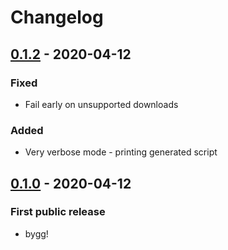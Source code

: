# Changelog

## [0.1.2] - 2020-04-12
### Fixed
- Fail early on unsupported downloads
### Added
- Very verbose mode - printing generated script

## [0.1.0] - 2020-04-12
### First public release
- bygg!

[0.1.2]: https://github.com/erkkah/bygg/compare/v0.1.0...v0.1.2
[0.1.0]: https://github.com/erkkah/bygg/releases/tag/v0.1.0
